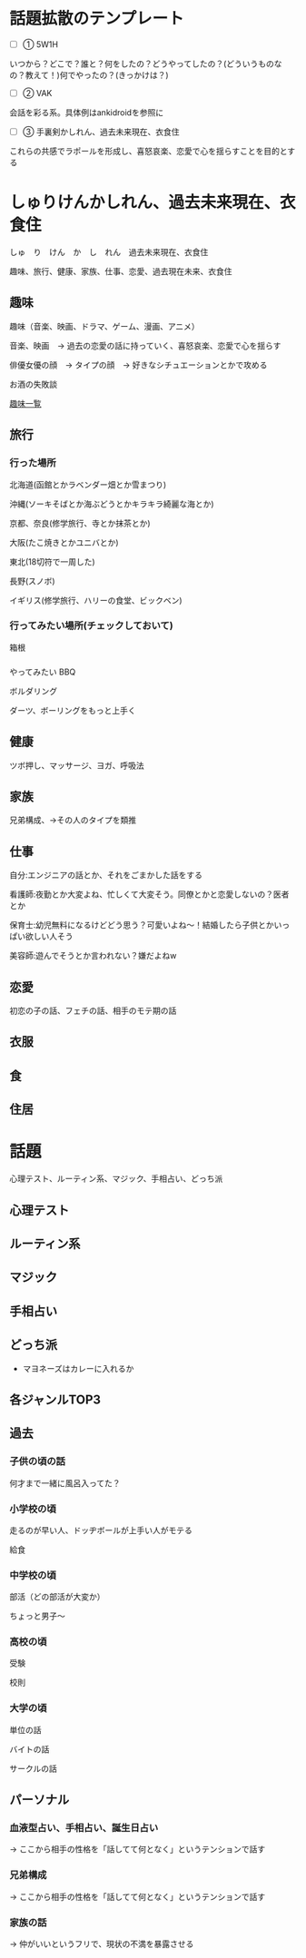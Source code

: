 # 話題拡散のテンプレート

- [ ] ① 5W1H

いつから？どこで？誰と？何をしたの？どうやってしたの？(どういうものなの？教えて！)何でやったの？(きっかけは？)

- [ ] ② VAK

会話を彩る系。具体例はankidroidを参照に

- [ ] ③ 手裏剣かしれん、過去未来現在、衣食住

これらの共感でラポールを形成し、喜怒哀楽、恋愛で心を揺らすことを目的とする


# しゅりけんかしれん、過去未来現在、衣食住

しゅ　り　けん　か　し　れん　過去未来現在、衣食住

趣味、旅行、健康、家族、仕事、恋愛、過去現在未来、衣食住

## 趣味

趣味（音楽、映画、ドラマ、ゲーム、漫画、アニメ）

音楽、映画　→ 過去の恋愛の話に持っていく、喜怒哀楽、恋愛で心を揺らす

俳優女優の顔　→ タイプの顔　→ 好きなシチュエーションとかで攻める

お酒の失敗談

[趣味一覧](https://github.com/KetunikuLab/manual/blob/master/ヒューマンスキル/トーク/趣味.md)


## 旅行
### 行った場所
北海道(函館とかラベンダー畑とか雪まつり)

沖縄(ソーキそばとか海ぶどうとかキラキラ綺麗な海とか)

京都、奈良(修学旅行、寺とか抹茶とか)

大阪(たこ焼きとかユニバとか)

東北(18切符で一周した)

長野(スノボ)

イギリス(修学旅行、ハリーの食堂、ビックベン)

### 行ってみたい場所(チェックしておいて)
箱根

###
やってみたい
BBQ

ボルダリング

ダーツ、ボーリングをもっと上手く



## 健康

ツボ押し、マッサージ、ヨガ、呼吸法


## 家族

兄弟構成、→その人のタイプを類推


## 仕事

自分:エンジニアの話とか、それをごまかした話をする

看護師:夜勤とか大変よね、忙しくて大変そう。同僚とかと恋愛しないの？医者とか

保育士:幼児無料になるけどどう思う？可愛いよね〜！結婚したら子供とかいっぱい欲しい人そう

美容師:遊んでそうとか言われない？嫌だよねw


## 恋愛

初恋の子の話、フェチの話、相手のモテ期の話


## 衣服


## 食


## 住居



# 話題
心理テスト、ルーティン系、マジック、手相占い、どっち派

## 心理テスト

## ルーティン系

## マジック

## 手相占い

## どっち派

- マヨネーズはカレーに入れるか

## 各ジャンルTOP3





## 過去
### 子供の頃の話

何才まで一緒に風呂入ってた？

### 小学校の頃
走るのが早い人、ドッヂボールが上手い人がモテる

給食


### 中学校の頃
部活（どの部活が大変か）

ちょっと男子〜

### 高校の頃
受験

校則

### 大学の頃
単位の話

バイトの話

サークルの話








## パーソナル
### 血液型占い、手相占い、誕生日占い

→ ここから相手の性格を「話してて何となく」というテンションで話す

### 兄弟構成

→ ここから相手の性格を「話してて何となく」というテンションで話す

### 家族の話

→ 仲がいいというフリで、現状の不満を暴露させる
